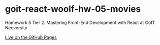 # goit-react-woolf-hw-05-movies
Homework 5 Tier 2. Mastering Front-End Development with React at GoIT Neoversity

[Live on the GitHub Pages](https://stdev33.github.io/goit-react-woolf-hw-05-movies/)
